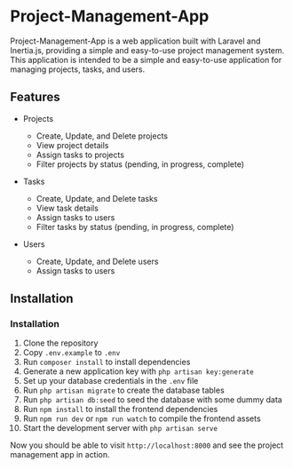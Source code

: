 # Project-Management-App

Project-Management-App is a web application built with Laravel and Inertia.js, providing a simple and easy-to-use project management system. This application is intended to be a simple and easy-to-use application for managing projects, tasks, and users.


## Features

- Projects
  - Create, Update, and Delete projects
  - View project details
  - Assign tasks to projects
  - Filter projects by status (pending, in progress, complete)

- Tasks
  - Create, Update, and Delete tasks
  - View task details
  - Assign tasks to users
  - Filter tasks by status (pending, in progress, complete)

- Users
  - Create, Update, and Delete users
  - Assign tasks to users


## Installation

### Installation

1. Clone the repository
2. Copy `.env.example` to `.env`
3. Run `composer install` to install dependencies
4. Generate a new application key with `php artisan key:generate`
5. Set up your database credentials in the `.env` file
6. Run `php artisan migrate` to create the database tables
7. Run `php artisan db:seed` to seed the database with some dummy data
8. Run `npm install` to install the frontend dependencies
9. Run `npm run dev` or `npm run watch` to compile the frontend assets
10. Start the development server with `php artisan serve`

Now you should be able to visit `http://localhost:8000` and see the project management app in action.



